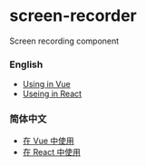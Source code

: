 # screen-recorder
Screen recording component

### English

- [Using in Vue](./packages/screen-recorder-vue/README.md)
- [Useing in React](./packages/screen-recorder-react/README.md)
 
### 简体中文

- [在 Vue 中使用](./packages/screen-recorder-vue/README_zh_CN.md)
- [在 React 中使用](./packages/screen-recorder-react/README_zh_CN.md)
